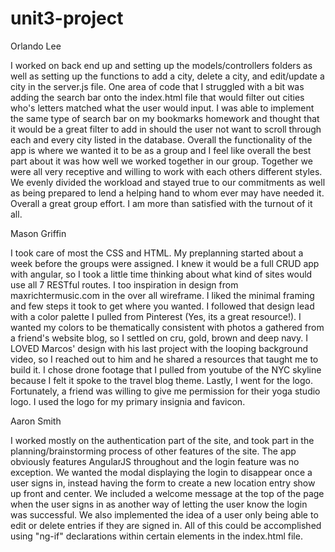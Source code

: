 # unit3-project

Orlando Lee

I worked on back end up and setting up the models/controllers folders as well as setting up the functions to add a city, delete a city, and edit/update a city in the server.js file. One area of code that I struggled with a bit was adding the search bar onto the index.html file that would filter out cities who's letters matched what the user would input. I was able to implement the same type of search bar on my bookmarks homework and thought that it would be a great filter to add in should the user not want to scroll through each and every city listed in the database. Overall the functionality of the app is where we wanted it to be as a group and I feel like overall the best part about it was how well we worked together in our group. Together we were all very receptive and willing to work with each others different styles. We evenly divided the workload and stayed true to our commitments as well as being prepared to lend a helping hand to whom ever may have needed it. Overall a great group effort. I am more than satisfied with the turnout of it all.

Mason Griffin

I took care of most the CSS and HTML. My preplanning started about a week before the groups were assigned. I knew it would be a full CRUD app with angular, so I took a little time thinking about what kind of sites would use all 7 RESTful routes. I too inspiration in design from maxrichtermusic.com in the over all wireframe. I liked the minimal framing and few steps it took to get where you wanted. I followed that design lead with a color palette I pulled from Pinterest (Yes, its a great resource!). I wanted my colors to be thematically consistent with photos a gathered from a friend's website blog, so I settled on cru, gold, brown and deep navy. I LOVED Marcos' design with his last project with the looping background video, so I reached out to him and he shared a resources that taught me to build it. I chose drone footage that I pulled from youtube of the NYC skyline because I felt it spoke to the travel blog theme. Lastly, I went for the logo. Fortunately, a friend was willing to give me permission for their yoga studio logo. I used the logo for my primary insignia and favicon.

Aaron Smith

I worked mostly on the authentication part of the site, and took part in the planning/brainstorming process of other features of the site. The app obviously features AngularJS throughout and the login feature was no exception. We wanted the modal displaying the login to disappear once a user signs in, instead having the form to create a new location entry show up front and center. We included a welcome message at the top of the page when the user signs in as another way of letting the user know the login was successful. We also implemented the idea of a user only being able to edit or delete entries if they are signed in. All of this could be accomplished using "ng-if" declarations within certain elements in the index.html file.
